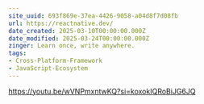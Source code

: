 ```yaml
---
site_uuid: 693f869e-37ea-4426-9058-a04d8f7d08fb
url: https://reactnative.dev/
date_created: 2025-03-10T00:00:00.000Z
date_modified: 2025-03-24T00:00:00.000Z
zinger: Learn once, write anywhere.
tags:
- Cross-Platform-Framework
- JavaScript-Ecosystem
---
```






https://youtu.be/wVNPmxntwKQ?si=koxokIQRoBiJG6JQ